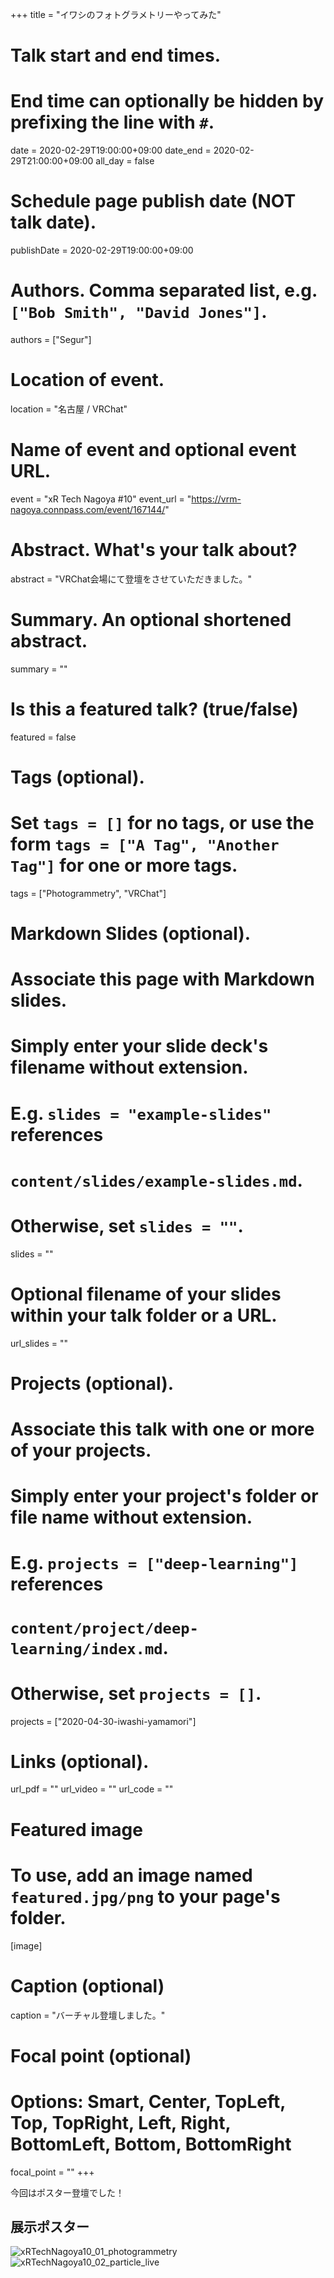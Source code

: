 +++
title = "イワシのフォトグラメトリーやってみた"

# Talk start and end times.
#   End time can optionally be hidden by prefixing the line with `#`.
date = 2020-02-29T19:00:00+09:00
date_end = 2020-02-29T21:00:00+09:00
all_day = false

# Schedule page publish date (NOT talk date).
publishDate = 2020-02-29T19:00:00+09:00

# Authors. Comma separated list, e.g. `["Bob Smith", "David Jones"]`.
authors = ["Segur"]

# Location of event.
location = "名古屋 / VRChat"

# Name of event and optional event URL.
event = "xR Tech Nagoya #10"
event_url = "https://vrm-nagoya.connpass.com/event/167144/"

# Abstract. What's your talk about?
abstract = "VRChat会場にて登壇をさせていただきました。"

# Summary. An optional shortened abstract.
summary = ""

# Is this a featured talk? (true/false)
featured = false

# Tags (optional).
#   Set `tags = []` for no tags, or use the form `tags = ["A Tag", "Another Tag"]` for one or more tags.
tags = ["Photogrammetry", "VRChat"]

# Markdown Slides (optional).
#   Associate this page with Markdown slides.
#   Simply enter your slide deck's filename without extension.
#   E.g. `slides = "example-slides"` references 
#   `content/slides/example-slides.md`.
#   Otherwise, set `slides = ""`.
slides = ""

# Optional filename of your slides within your talk folder or a URL.
url_slides = ""

# Projects (optional).
#   Associate this talk with one or more of your projects.
#   Simply enter your project's folder or file name without extension.
#   E.g. `projects = ["deep-learning"]` references 
#   `content/project/deep-learning/index.md`.
#   Otherwise, set `projects = []`.
projects = ["2020-04-30-iwashi-yamamori"]

# Links (optional).
url_pdf = ""
url_video = ""
url_code = ""

# Featured image
# To use, add an image named `featured.jpg/png` to your page's folder. 
[image]
  # Caption (optional)
  caption = "バーチャル登壇しました。"

  # Focal point (optional)
  # Options: Smart, Center, TopLeft, Top, TopRight, Left, Right, BottomLeft, Bottom, BottomRight
  focal_point = ""
+++

今回はポスター登壇でした！

## 展示ポスター

![xRTechNagoya10_01_photogrammetry](./xRTechNagoya10_01_photogrammetry.jpg)
![xRTechNagoya10_02_particle_live](./xRTechNagoya10_02_particle_live.jpg)

